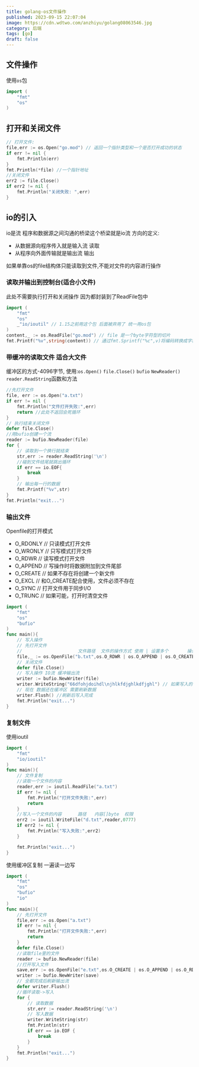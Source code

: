 ```yaml
---
title: golang-os文件操作
published: 2023-09-15 22:07:04
image: https://cdn.wdtwo.com/anzhiyu/golang08063546.jpg
category: 后端
tags: [go]
draft: false
---
```


## 文件操作
使用`os`包
```go
import (
    "fmt"
    "os"
)
```

## 打开和关闭文件
```go
// 打开文件:
file,err := os.Open("go.mod") // 返回一个指针类型和一个是否打开成功的状态
if err != nil {
    fmt.Println(err)
}
fmt.Println(*file) //一个指针地址
//关闭文件
err2 := file.Close()
if err2 != nil {
    fmt.Println("关闭失败: ",err)
}
```

## io的引入
io是流 程序和数据源之间沟通的桥梁这个桥梁就是io流
方向的定义:
- 从数据源向程序传入就是输入流 读取
- 从程序向外面传输就是输出流   输出

如果单靠os的file结构体只能读取到文件,不能对文件的内容进行操作

### 读取并输出到控制台(适合小文件)
此处不需要执行打开和关闭操作 因为都封装到了ReadFile包中
```go
import (
    "fmt"
    "os"
    _"io/ioutil" // 1.15之前用这个包 后面被弃用了 统一用os包
)
content,_ := os.ReadFile("go.mod") // file 是一个byte字符型的切片
fmt.Printf("%v",string(content)) // 通过fmt.Sprintf("%c",v)将编码转换成字符
```
### 带缓冲的读取文件 适合大文件
缓冲区的方式-4096字节,
使用:`os.Open()` `file.Close()` `bufio` `NewReader()` `reader.ReadString`函数和方法

```go
//先打开文件
file, err := os.Open("a.txt")
if err != nil {
    fmt.Println("文件打开失败:",err)
    return //此处不返回会死循环
}
// 执行结束关闭文件
defer file.Close()
//用bufio创建一个流
reader := bufio.NewReader(file)
for {
    // 读取到一个换行就结束
    str,err := reader.ReadString('\n')
    //碰到文件结尾就跳出循环
    if err == io.EOF{
        break
    }
    // 输出每一行的数据
    fmt.Printf("%v",str)
}
fmt.Println("exit...")
```

### 输出文件
Openfile的打开模式
- O_RDONLY  // 只读模式打开文件
- O_WRONLY  // 只写模式打开文件
- O_RDWR    // 读写模式打开文件
- O_APPEND  // 写操作时将数据附加到文件尾部
- O_CREATE  // 如果不存在将创建一个新文件
- O_EXCL    // 和O_CREATE配合使用，文件必须不存在
- O_SYNC    // 打开文件用于同步I/O
- O_TRUNC   // 如果可能，打开时清空文件

```go
import (
	"fmt"
	"os"
	"bufio"
)
func main(){
	// 写入操作
	// 先打开文件
    //                     文件路径  文件的操作方式 使用 | 设置多个       操作权限
	file,_ := os.OpenFile("b.txt",os.O_RDWR | os.O_APPEND | os.O_CREATE,0666)
	// 关闭文件
	defer file.Close()
	// 写入操作 IO流 缓冲输出流
	writer := bufio.NewWriter(file)
	writer.WriteString("66dfohjdoihdl\njhlkfdjghlkdfjghl") // 如果写入的文件比较多可以使用for循环调用WriteString
	// 现在 数据还在缓冲区 需要刷新数据
	writer.Flush() //刷新后写入完成
	fmt.Println("exit...") 
}
```

### 复制文件
使用ioutil
```go
import (
	"fmt"
	"io/ioutil"
)
func main(){
	// 文件复制
    //读取一个文件的内容
	reader,err := ioutil.ReadFile("a.txt")
	if err != nil {
		fmt.Println("打开文件失败:",err)
		return
	}
    //写入一个文件的内容      路径   内容[]byte  权限 
	err2 := ioutil.WriteFile("d.txt",reader,0777)
	if err2 != nil {
		fmt.Println("写入失败:",err2)
	}

	fmt.Println("exit...") 
}
```
使用缓冲区复制 一遍读一边写
```go
import (
	"fmt"
	"os"
	"bufio"
	"io"
)
func main(){
	// 先打开文件
	file,err := os.Open("a.txt")
	if err != nil {
		fmt.Println("打开文件失败:",err)
		return
	}
	defer file.Close()
	//读取file里的文件
	reader := bufio.NewReader(file)
	//打开写入文件
	save,err := os.OpenFile("e.txt",os.O_CREATE | os.O_APPEND | os.O_RDWR,0777)
	writer := bufio.NewWriter(save)
    // 全都完成后刷新输出流
    defer writer.Flush()
	//循环读取->写入
	for {
        // 读取数据
		str,err := reader.ReadString('\n')
        // 写入数据
		writer.WriteString(str)
		fmt.Println(str)
		if err == io.EOF {
			break
		}
	}
	fmt.Println("exit...") 
}
```
